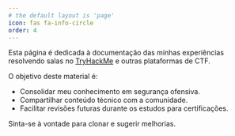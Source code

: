 ```yaml
---
# the default layout is 'page'
icon: fas fa-info-circle
order: 4
---
```


[](https://tryhackme.com/api/v2/badges/public-profile?userPublicId=4166412")

Esta página é dedicada à documentação das minhas experiências resolvendo salas no [TryHackMe](https://tryhackme.com/) e outras plataformas de CTF.  

O objetivo deste material é:
- Consolidar meu conhecimento em segurança ofensiva.
- Compartilhar conteúdo técnico com a comunidade.
- Facilitar revisões futuras durante os estudos para certificações.

Sinta-se à vontade para clonar e sugerir melhorias.